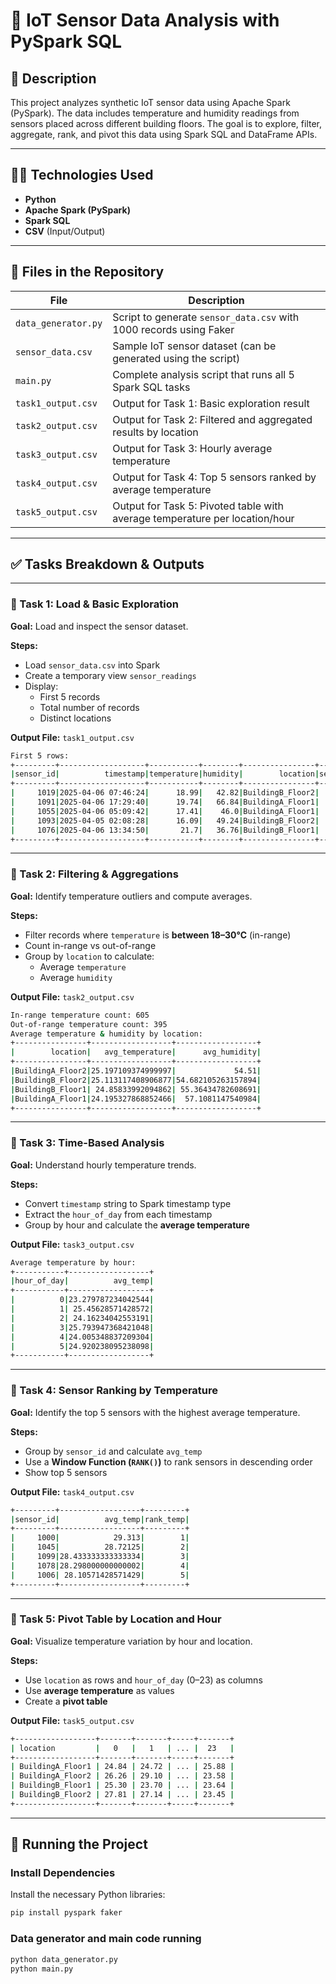 # 📌 IoT Sensor Data Analysis with PySpark SQL

## 📂 Description
This project analyzes synthetic IoT sensor data using Apache Spark (PySpark). The data includes temperature and humidity readings from sensors placed across different building floors. The goal is to explore, filter, aggregate, rank, and pivot this data using Spark SQL and DataFrame APIs.

---

## 🧑‍💻 Technologies Used
- **Python**
- **Apache Spark (PySpark)**
- **Spark SQL**
- **CSV** (Input/Output)

---

## 📁 Files in the Repository

| File               | Description                                                           |
|--------------------|-----------------------------------------------------------------------|
| `data_generator.py`| Script to generate `sensor_data.csv` with 1000 records using Faker     |
| `sensor_data.csv`  | Sample IoT sensor dataset (can be generated using the script)          |
| `main.py`          | Complete analysis script that runs all 5 Spark SQL tasks               |
| `task1_output.csv` | Output for Task 1: Basic exploration result                            |
| `task2_output.csv` | Output for Task 2: Filtered and aggregated results by location         |
| `task3_output.csv` | Output for Task 3: Hourly average temperature                          |
| `task4_output.csv` | Output for Task 4: Top 5 sensors ranked by average temperature         |
| `task5_output.csv` | Output for Task 5: Pivoted table with average temperature per location/hour |

---

## ✅ Tasks Breakdown & Outputs

---

### 📌 Task 1: Load & Basic Exploration

**Goal:** Load and inspect the sensor dataset.

**Steps:**
- Load `sensor_data.csv` into Spark
- Create a temporary view `sensor_readings`
- Display:
  - First 5 records
  - Total number of records
  - Distinct locations

**Output File:** `task1_output.csv`
```bash
First 5 rows:
+---------+-------------------+-----------+--------+----------------+-----------+
|sensor_id|          timestamp|temperature|humidity|        location|sensor_type|
+---------+-------------------+-----------+--------+----------------+-----------+
|     1019|2025-04-06 07:46:24|      18.99|   42.82|BuildingB_Floor2|      TypeA|
|     1091|2025-04-06 17:29:40|      19.74|   66.84|BuildingA_Floor1|      TypeC|
|     1055|2025-04-06 05:09:42|      17.41|    46.0|BuildingA_Floor1|      TypeA|
|     1093|2025-04-05 02:08:28|      16.09|   49.24|BuildingB_Floor2|      TypeB|
|     1076|2025-04-06 13:34:50|       21.7|   36.76|BuildingB_Floor1|      TypeB|
+---------+-------------------+-----------+--------+----------------+-----------+
```
---

### 📌 Task 2: Filtering & Aggregations

**Goal:** Identify temperature outliers and compute averages.

**Steps:**
- Filter records where `temperature` is **between 18–30°C** (in-range)
- Count in-range vs out-of-range
- Group by `location` to calculate:
  - Average `temperature`
  - Average `humidity`

**Output File:** `task2_output.csv`

```bash
In-range temperature count: 605
Out-of-range temperature count: 395
Average temperature & humidity by location:
+----------------+------------------+------------------+
|        location|   avg_temperature|      avg_humidity|
+----------------+------------------+------------------+
|BuildingA_Floor2|25.197109374999997|             54.51|
|BuildingB_Floor2|25.113117408906877|54.682105263157894|
|BuildingB_Floor1| 24.85833992094862| 55.36434782608691|
|BuildingA_Floor1|24.195327868852466|  57.1081147540984|
+----------------+------------------+------------------+
```
---

### 📌 Task 3: Time-Based Analysis

**Goal:** Understand hourly temperature trends.

**Steps:**
- Convert `timestamp` string to Spark timestamp type
- Extract the `hour_of_day` from each timestamp
- Group by hour and calculate the **average temperature**

**Output File:** `task3_output.csv`
```bash
Average temperature by hour:
+-----------+------------------+
|hour_of_day|          avg_temp|
+-----------+------------------+
|          0|23.279787234042544|
|          1| 25.45628571428572|
|          2| 24.16234042553191|
|          3|25.793947368421048|
|          4|24.005348837209304|
|          5|24.920238095238098|
+-----------+------------------+

```
---
### 📌 Task 4: Sensor Ranking by Temperature

**Goal:** Identify the top 5 sensors with the highest average temperature.

**Steps:**
- Group by `sensor_id` and calculate `avg_temp`
- Use a **Window Function (`RANK()`)** to rank sensors in descending order
- Show top 5 sensors

**Output File:** `task4_output.csv`

```bash
+---------+------------------+---------+
|sensor_id|          avg_temp|rank_temp|
+---------+------------------+---------+
|     1000|            29.313|        1|
|     1045|          28.72125|        2|
|     1099|28.433333333333334|        3|
|     1078|28.298000000000002|        4|
|     1006| 28.10571428571429|        5|
+---------+------------------+---------+
```
---


### 📌 Task 5: Pivot Table by Location and Hour

**Goal:** Visualize temperature variation by hour and location.

**Steps:**
- Use `location` as rows and `hour_of_day` (0–23) as columns
- Use **average temperature** as values
- Create a **pivot table**

**Output File:** `task5_output.csv`
```bash
+------------------+-------+-------+-----+-------+
| location         |   0   |   1   | ... |  23   |
+------------------+-------+-------+-----+-------+
| BuildingA_Floor1 | 24.84 | 24.72 | ... | 25.88 |
| BuildingA_Floor2 | 26.26 | 29.10 | ... | 23.58 |
| BuildingB_Floor1 | 25.30 | 23.70 | ... | 23.64 |
| BuildingB_Floor2 | 27.81 | 27.14 | ... | 23.45 |
+------------------+-------+-------+-----+-------+
```
---

## 🚀 Running the Project

### Install Dependencies
Install the necessary Python libraries:
```bash
pip install pyspark faker
```
### Data generator and main code running 
```bash
python data_generator.py
python main.py

